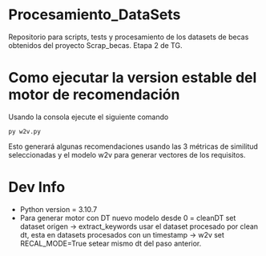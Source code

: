# Procesamiento_DataSets
Repositorio para scripts, tests y procesamiento de los datasets de becas obtenidos del proyecto
Scrap_becas. Etapa 2 de TG.


# Como ejecutar la version estable del motor de recomendación

Usando la consola ejecute el siguiente comando

``` shell
py w2v.py
```

Esto generará algunas recomendaciones usando las 3 métricas de similitud seleccionadas y el modelo
w2v para generar vectores de los requisitos.


# Dev Info

- Python version = 3.10.7
- Para generar motor con DT nuevo modelo desde 0 = cleanDT set dataset origen -> extract_keywords usar el dataset procesado por clean dt, esta en datasets procesados con un timestamp -> w2v set RECAL_MODE=True setear mismo dt del paso anterior.